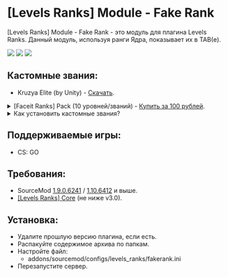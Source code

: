 [Levels Ranks] Module - Fake Rank
===========================

[Levels Ranks] Module - Fake Rank - это модуль для плагина Levels Ranks. Данный модуль, используя ранги Ядра, показывает их в TAB(е).

<a href="//levels-ranks.ru/content/modules/fakerank.png"><img src="https://levels-ranks.ru/content/modules/fakerank.png"/></a>
<a href="//levels-ranks.ru/content/modules/fakerank2.png"><img src="https://levels-ranks.ru/content/modules/fakerank2.png"/></a>
<a href="//levels-ranks.ru/content/modules/fakerank3.png"><img src="https://levels-ranks.ru/content/modules/fakerank3.png"/></a>

Кастомные звания:
-------------------------
- Kruzya Elite (by Unity) - <a href="//levels-ranks.ru/plugins/modules/custom_fakerank/skillgroup181.zip">Скачать</a>.

<details><summary>[Faceit Ranks] Pack (10 уровней/званий) - <a href="//vk.com/wend4r">Купить за 100 рублей</a>.</summary>
	<br/><a href="//levels-ranks.ru/content/modules/fakerank_faceit.png"><img src="https://levels-ranks.ru/content/modules/fakerank_faceit.png"/></a><br/>
- Свои звания на заказ - <a href="//vk.com/wend4r">Купить (1 звание - 50 рублей)</a>.
</details>

<details><summary>Как установить кастомные звания?</summary>
1) В конфиге (`levels_ranks/fakerank.ini`) установите значение `"0"` у параметра `"Type"`;
2) Файл со званием переместите в ``materials/panorama/images/icons/skillgroups/`` на FastDL;
3) Укажите в конфиге модуля у "звания в ТАБ(е)" его индекс - skillgroup(индекс).svg.
4) Пропишите в консоль сервера `sm_lvl_reload` и смените карту.

</details>

Поддерживаемые игры:
--------------------
- CS: GO

Требования:
-----------
- SourceMod <a href="//sourcemod.net/downloads.php?branch=stable">1.9.0.6241</a> / <a href="//sourcemod.net/downloads.php?branch=dev">1.10.6412</a> и выше.
- <a href="https://github.com/levelsranks/levels-ranks-core">[Levels Ranks] Core</a> (не ниже v3.0).

Установка:
----------
- Удалите прошлую версию плагина, если есть.
- Распакуйте содержимое архива по папкам.
- Настройте файл:
	- addons/sourcemod/configs/levels_ranks/fakerank.ini
- Перезапустите сервер.
```
